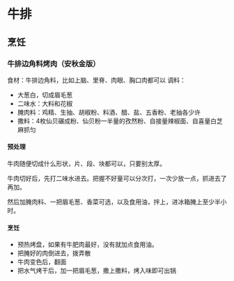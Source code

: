 # 牛排

## 烹饪

### 牛排边角料烤肉（安秋金版）

食材：牛排边角料，比如上脑、里脊、肉眼、胸口肉都可以
调料：
- 大葱白，切成眉毛葱
- 二味水：大料和花椒
- 腌肉料：鸡精、生抽、胡椒粉、料酒、醋、盐、五香粉、老抽各少许
- 撒料：4枚仙贝碾成粉、仙贝粉一半量的孜然粉、自接量辣椒面、自喜量白芝麻抓匀

#### 预处理

牛肉随便切成什么形状，片、段、块都可以，只要别太厚。

牛肉切好后，先打二味水进去。把握不好量可以分次打，一次少放一点，抓进去了再加。

然后加腌肉料、一把眉毛葱、香菜可选，以及食用油，拌上，进冰箱腌上至少半小时。

#### 烹饪

- 预热烤盘，如果有牛肥肉最好，没有就加点食用油。
- 把腌好的肉倒进去，拨弄散
- 牛肉变色后，翻面
- 把水气烤干后，加一把眉毛葱，撒上撒料，烤入味即可出锅
